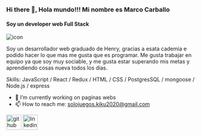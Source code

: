 ### Hi there 👋, Hola mundo!!! Mi nombre es Marco Carballo
#### Soy un developer web Full Stack
![icon](https://www.google.com/url?sa=i&url=https%3A%2F%2Fblog.bit.ai%2Fembed-github%2F&psig=AOvVaw2f5KMscgV3scneBoTtST19&ust=1636185583215000&source=images&cd=vfe&ved=0CAsQjRxqFwoTCMCLpc7ggPQCFQAAAAAdAAAAABAD)

Soy un desarrollador web graduado de Henry, gracias a esata cademia e podido hacer lo que mas me gusta que es programar. Me gusta trabajar en equipo ya que soy muy sociable, y me gusta estar superando mis metas y aprendiendo cosas nueva todos los días.

Skills: JavaScript / React / Redux / HTML / CSS / PostgresSQL / mongoose / Node.js / express

- 🔭 I’m currently working on paginas webs 
- 📫 How to reach me: solojuegos.kiku2020@gmail.com 


[<img src='https://cdn.jsdelivr.net/npm/simple-icons@3.0.1/icons/github.svg' alt='github' height='40'>](https://github.com/https://github.com/Marco-Carballo-Francia?tab=repositories)  [<img src='https://cdn.jsdelivr.net/npm/simple-icons@3.0.1/icons/linkedin.svg' alt='linkedin' height='40'>](https://www.linkedin.com/in/www.linkedin.com/in/marcocarballo/)  


